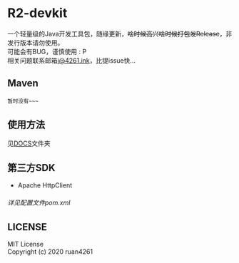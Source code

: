 # R2-devkit
一个轻量级的Java开发工具包，随缘更新，~~啥时候高兴啥时候打包发Release~~，非发行版本请勿使用。\
可能会有BUG，谨慎使用 : P\
相关问题联系邮箱[i@4261.ink](mailto:i@4261.ink)，比提issue快...

## Maven
```
暂时没有~~~
```

## 使用方法
见[DOCS](/docs)文件夹

## 第三方SDK
* Apache HttpClient
###### 详见配置文件pom.xml

## LICENSE
MIT License\
Copyright (c) 2020 ruan4261